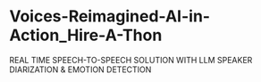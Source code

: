 # Voices-Reimagined-AI-in-Action_Hire-A-Thon
REAL TIME SPEECH-TO-SPEECH SOLUTION WITH LLM SPEAKER DIARIZATION &amp; EMOTION DETECTION
